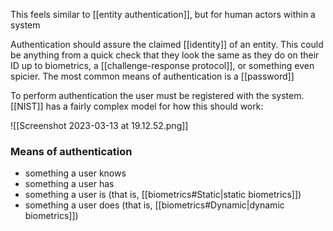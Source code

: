 This feels similar to [[entity authentication]], but for human actors within a system

Authentication should assure the claimed [[identity]] of an entity. This could be anything from a quick check that they look the same as they do on their ID up to biometrics, a [[challenge-response protocol]], or something even spicier. The most common means of authentication is a [[password]]

To perform authentication the user must be registered with the system. [[NIST]] has a fairly complex model for how this should work:

![[Screenshot 2023-03-13 at 19.12.52.png]]

### Means of authentication
- something a user knows
- something a user has
- something a user is (that is, [[biometrics#Static|static biometrics]])
- something a user does (that is, [[biometrics#Dynamic|dynamic biometrics]])

